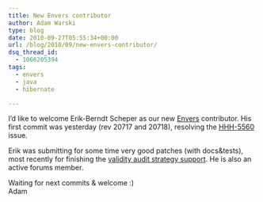 ```yaml
---
title: New Envers contributor
author: Adam Warski
type: blog
date: 2010-09-27T05:55:34+00:00
url: /blog/2010/09/new-envers-contributor/
dsq_thread_id:
  - 1066205394
tags:
  - envers
  - java
  - hibernate

---
```

I&#8217;d like to welcome Erik-Berndt Scheper as our new [Envers][1] contributor. His first commit was yesterday (rev 20717 and 20718), resolving the [HHH-5560][2] issue.

Erik was submitting for some time very good patches (with docs&tests), most recently for finishing the [validity audit strategy support][3]. He is also an active forums member.

Waiting for next commits & welcome :)  
Adam

 [1]: http://jboss.org/envers
 [2]: http://opensource.atlassian.com/projects/hibernate/browse/HHH-5560
 [3]: http://www.warski.org/blog/?p=261
